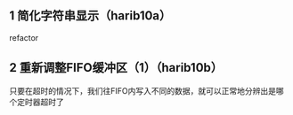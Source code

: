 ## 1 简化字符串显示（harib10a）
refactor


## 2 重新调整FIFO缓冲区（1）（harib10b）

只要在超时的情况下，我们往FIFO内写入不同的数据，就可以正常地分辨出是哪个定时器超时了

